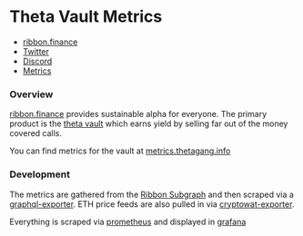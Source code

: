 # Theta Vault Metrics
- [ribbon.finance](https://ribbon.finance)
- [Twitter](https://twitter.com/ribbonfinance)
- [Discord](https://discord.com/invite/85gcVafPyN)
- [Metrics](https://github.com/Lucas-Kohorst/theta-vault-metrics)

### Overview
[ribbon.finance](https://ribbon.finance) provides sustainable alpha for everyone. The primary product is the [theta vault](https://app.ribbon.finance/theta-vault/T-100-E) which earns yield by selling far out of the money covered calls. 

You can find metrics for the vault at [metrics.thetagang.info](http://metrics.thetagang.info/d/hH2ap5XGz/theta-vault?orgId=1)

### Development 
The metrics are gathered from the [Ribbon Subgraph](https://thegraph.com/explorer/subgraph/kenchangh/ribbon-finance?query=Example%20query) and then scraped via a [graphql-exporter](https://github.com/ricardbejarano/graphql_exporter). ETH price feeds are also pulled in via [cryptowat-exporter](https://github.com/nbarrientos/cryptowat_exporter).

Everything is scraped via [prometheus](https://prometheus.io/) and displayed in [grafana](https://grafana.com/)